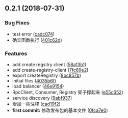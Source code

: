 <a name="0.2.1"></a>
## 0.2.1 (2018-07-31)


### Bug Fixes

* test error ([cadc074](https://github.com/kaola-fed/dubbo.js/commit/cadc074))
* 确实函数执行 ([401c62d](https://github.com/kaola-fed/dubbo.js/commit/401c62d))


### Features

* add create regsitry client ([58a13b1](https://github.com/kaola-fed/dubbo.js/commit/58a13b1))
* add create-registry-client ([7fc89e2](https://github.com/kaola-fed/dubbo.js/commit/7fc89e2))
* export createRegistry ([8bc857b](https://github.com/kaola-fed/dubbo.js/commit/8bc857b))
* initial files ([4035b6f](https://github.com/kaola-fed/dubbo.js/commit/4035b6f))
* load balancer ([46e9154](https://github.com/kaola-fed/dubbo.js/commit/46e9154))
* RpcClient, Consumer, Registry 架子撑起来 ([e55c652](https://github.com/kaola-fed/dubbo.js/commit/e55c652))
* service discovery ([9abf937](https://github.com/kaola-fed/dubbo.js/commit/9abf937))
* 增加一些注释 ([cad19f2](https://github.com/kaola-fed/dubbo.js/commit/cad19f2))
* **first commit:** 修改发布包的基本文件 ([0fca7e0](https://github.com/kaola-fed/dubbo.js/commit/0fca7e0))



